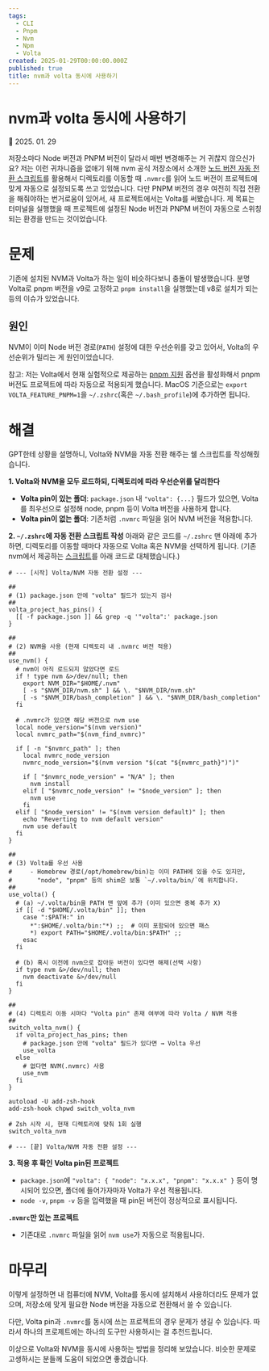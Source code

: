 ```yaml
---
tags:
  - CLI
  - Pnpm
  - Nvm
  - Npm
  - Volta
created: 2025-01-29T00:00:00.000Z
published: true
title: nvm과 volta 동시에 사용하기
---
```


# nvm과 volta 동시에 사용하기

📅 2025. 01. 29

저장소마다 Node 버전과 PNPM 버전이 달라서 매번 변경해주는 거 귀찮지 않으신가요?
저는 이런 귀차니즘을 없애기 위해 nvm 공식 저장소에서 소개한 [노드 버전 자동 전환 스크립트](https://github.com/nvm-sh/nvm?tab=readme-ov-file#zsh)를 활용해서 디렉토리를 이동할 때 `.nvmrc`를 읽어 노드 버전이 프로젝트에 맞게 자동으로 설정되도록 쓰고 있었습니다.
다만 PNPM 버전의 경우 여전히 직접 전환을 해줘야하는 번거로움이 있어서, 새 프로젝트에서는 Volta를 써봤습니다. 제 목표는 터미널을 실행했을 때 프로젝트에 설정된 Node 버전과 PNPM 버전이 자동으로 스위칭되는 환경을 만드는 것이었습니다.
# 문제
기존에 설치된 NVM과 Volta가 하는 일이 비슷하다보니 충돌이 발생했습니다. 분명 Volta로 pnpm 버전을 v9로 고정하고 `pnpm install`을 실행했는데 v8로 설치가 되는 등의 이슈가 있었습니다.
## 원인
NVM이 이미 Node 버전 경로(`PATH`) 설정에 대한 우선순위를 갖고 있어서, Volta의 우선순위가 밀리는 게 원인이었습니다.

참고: 저는 Volta에서 현재 실험적으로 제공하는 [pnpm 지원](https://docs.volta.sh/advanced/pnpm) 옵션을 활성화해서 pnpm 버전도 프로젝트에 따라 자동으로 적용되게 했습니다. MacOS 기준으로는 `export VOLTA_FEATURE_PNPM=1`을 `~/.zshrc`(혹은 `~/.bash_profile`)에 추가하면 됩니다.
# 해결
GPT한테 상황을 설명하니, Volta와 NVM을 자동 전환 해주는 쉘 스크립트를 작성해줬습니다.

**1. Volta와 NVM을 모두 로드하되, 디렉토리에 따라 우선순위를 달리한다**
- **Volta pin이 있는 폴더**: `package.json` 내 `"volta": {...}` 필드가 있으면, Volta를 최우선으로 설정해 node, pnpm 등이 Volta 버전을 사용하게 합니다.
- **Volta pin이 없는 폴더**: 기존처럼 `.nvmrc` 파일을 읽어 NVM 버전을 적용합니다.

**2. `~/.zshrc`에 자동 전환 스크립트 작성**
아래와 같은 코드를 `~/.zshrc` 맨 아래에 추가하면, 디렉토리를 이동할 때마다 자동으로 Volta 혹은 NVM을 선택하게 됩니다. (기존 nvm에서 제공하는  [스크립트](https://github.com/nvm-sh/nvm?tab=readme-ov-file#zsh)를 아래 코드로 대체했습니다.)

```shell
# --- [시작] Volta/NVM 자동 전환 설정 ---

##
# (1) package.json 안에 "volta" 필드가 있는지 검사
##
volta_project_has_pins() {
  [[ -f package.json ]] && grep -q '"volta":' package.json
}

##
# (2) NVM을 사용 (현재 디렉토리 내 .nvmrc 버전 적용)
##
use_nvm() {
  # nvm이 아직 로드되지 않았다면 로드
  if ! type nvm &>/dev/null; then
    export NVM_DIR="$HOME/.nvm"
    [ -s "$NVM_DIR/nvm.sh" ] && \. "$NVM_DIR/nvm.sh"
    [ -s "$NVM_DIR/bash_completion" ] && \. "$NVM_DIR/bash_completion"
  fi

  # .nvmrc가 있으면 해당 버전으로 nvm use
  local node_version="$(nvm version)"
  local nvmrc_path="$(nvm_find_nvmrc)"

  if [ -n "$nvmrc_path" ]; then
    local nvmrc_node_version
    nvmrc_node_version="$(nvm version "$(cat "${nvmrc_path}")")"

    if [ "$nvmrc_node_version" = "N/A" ]; then
      nvm install
    elif [ "$nvmrc_node_version" != "$node_version" ]; then
      nvm use
    fi
  elif [ "$node_version" != "$(nvm version default)" ]; then
    echo "Reverting to nvm default version"
    nvm use default
  fi
}

##
# (3) Volta를 우선 사용
#     - Homebrew 경로(/opt/homebrew/bin)는 이미 PATH에 있을 수도 있지만,
#       "node", "pnpm" 등의 shim은 보통 `~/.volta/bin/`에 위치합니다.
##
use_volta() {
  # (a) ~/.volta/bin을 PATH 맨 앞에 추가 (이미 있으면 중복 추가 X)
  if [[ -d "$HOME/.volta/bin" ]]; then
    case ":$PATH:" in
      *":$HOME/.volta/bin:"*) ;;  # 이미 포함되어 있으면 패스
      *) export PATH="$HOME/.volta/bin:$PATH" ;;
    esac
  fi

  # (b) 혹시 이전에 nvm으로 잡아둔 버전이 있다면 해제(선택 사항)
  if type nvm &>/dev/null; then
    nvm deactivate &>/dev/null
  fi
}

##
# (4) 디렉토리 이동 시마다 "Volta pin" 존재 여부에 따라 Volta / NVM 적용
##
switch_volta_nvm() {
  if volta_project_has_pins; then
    # package.json 안에 "volta" 필드가 있다면 → Volta 우선
    use_volta
  else
    # 없다면 NVM(.nvmrc) 사용
    use_nvm
  fi
}

autoload -U add-zsh-hook
add-zsh-hook chpwd switch_volta_nvm

# Zsh 시작 시, 현재 디렉토리에 맞춰 1회 실행
switch_volta_nvm

# --- [끝] Volta/NVM 자동 전환 설정 ---
```


**3. 적용 후 확인**
**Volta pin된 프로젝트**
- `package.json`에 `"volta": { "node": "x.x.x", "pnpm": "x.x.x" }` 등이 명시되어 있으면, 폴더에 들어가자마자 Volta가 우선 적용됩니다.
- `node -v`, `pnpm -v` 등을 입력했을 때 pin된 버전이 정상적으로 표시됩니다.

**`.nvmrc`만 있는 프로젝트**
- 기존대로 `.nvmrc` 파일을 읽어 `nvm use`가 자동으로 적용됩니다.
# 마무리
이렇게 설정하면 내 컴퓨터에 NVM, Volta를 동시에 설치해서 사용하더라도 문제가 없으며, 저장소에 맞게 필요한 Node 버전을 자동으로 전환해서 쓸 수 있습니다.

다만, Volta pin과 `.nvmrc`를 동시에 쓰는 프로젝트의 경우 문제가 생길 수 있습니다. 따라서 하나의 프로제트에는 하나의 도구만 사용하시는 걸 추천드립니다.

이상으로 Volta와 NVM을 동시에 사용하는 방법을 정리해 보았습니다. 비슷한 문제로 고생하시는 분들께 도움이 되었으면 좋겠습니다.